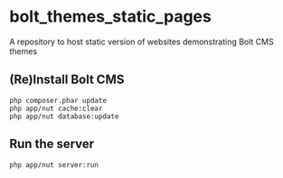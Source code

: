 # bolt_themes_static_pages
A repository to host static version of websites demonstrating Bolt CMS themes


## (Re)Install Bolt CMS

```
php composer.phar update
php app/nut cache:clear
php app/nut database:update
```

## Run the server

```
php app/nut server:run
```
